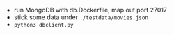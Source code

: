 * run MongoDB with db.Dockerfile, map out port 27017
* stick some data under `./testdata/movies.json`
* `python3 dbclient.py`
